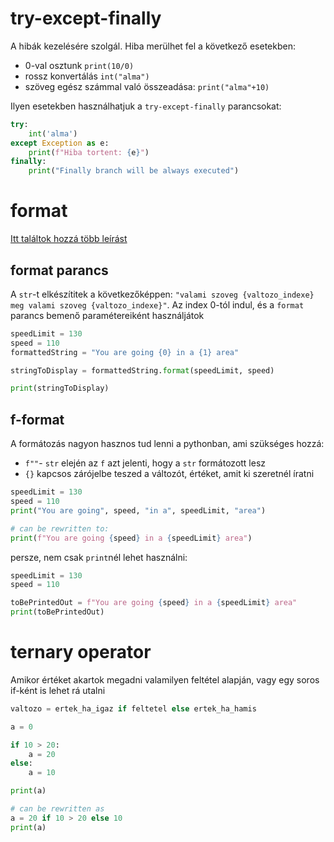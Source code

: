 # try-except-finally
A hibák kezelésére szolgál. Hiba merülhet fel a következő esetekben:
- 0-val osztunk `print(10/0)`
- rossz konvertálás `int("alma")`
- szöveg egész számmal való összeadása: `print("alma"+10)`

Ilyen esetekben használhatjuk a `try-except-finally` parancsokat:
```py
try:
    int('alma')
except Exception as e:
    print(f"Hiba tortent: {e}")
finally:
    print("Finally branch will be always executed")
```

# format
[Itt találtok hozzá több leírást](https://www.w3schools.com/python/python_string_formatting.asp)
## format parancs

A `str`-t elkészítitek a következőképpen: `"valami szoveg {valtozo_indexe} meg valami szoveg {valtozo_indexe}"`. Az index 0-tól indul, és a `format` parancs bemenő paramétereiként használjátok

```py
speedLimit = 130
speed = 110
formattedString = "You are going {0} in a {1} area"

stringToDisplay = formattedString.format(speedLimit, speed)

print(stringToDisplay)
```

## f-format
A formátozás nagyon hasznos tud lenni a pythonban, ami szükséges hozzá:
- `f""`- `str` elején az `f` azt jelenti, hogy a `str` formátozott lesz
- `{}` kapcsos zárójelbe teszed a változót, értéket, amit ki szeretnél íratni
```py
speedLimit = 130
speed = 110
print("You are going", speed, "in a", speedLimit, "area")

# can be rewritten to:
print(f"You are going {speed} in a {speedLimit} area")
```
persze, nem csak `print`nél lehet használni:
```py
speedLimit = 130
speed = 110

toBePrintedOut = f"You are going {speed} in a {speedLimit} area"
print(toBePrintedOut)
```

# ternary operator
Amikor értéket akartok megadni valamilyen feltétel alapján, vagy egy soros if-ként is lehet rá utalni

```py
valtozo = ertek_ha_igaz if feltetel else ertek_ha_hamis
```

```py
a = 0

if 10 > 20:
    a = 20
else:
    a = 10

print(a)

# can be rewritten as
a = 20 if 10 > 20 else 10
print(a)
```
